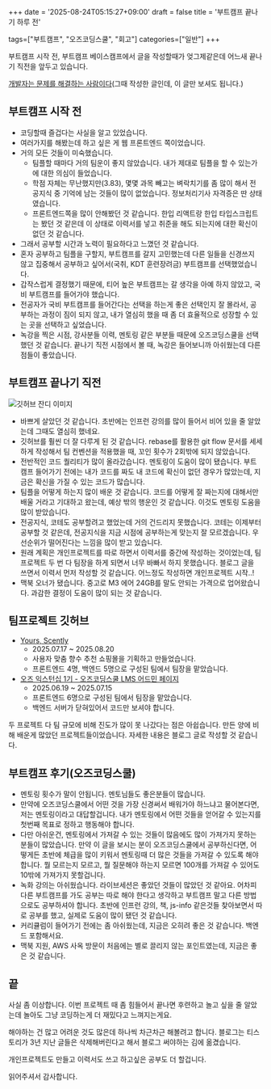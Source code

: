 +++
date = '2025-08-24T05:15:27+09:00'
draft = false
title = '부트캠프 끝나기 하루 전'

tags=["부트캠프", "오즈코딩스쿨", "회고"]
categories=["일반"]
+++

부트캠프 시작 전, 부트캠프 베이스캠프에서 글을 작성할때가 엊그제같은데 어느새 끝나기 직전을 앞두고 있습니다.

[개발자는 문제를 해결하는 사람이다](https://tisof.tistory.com/6)(그때 작성한 글인데, 이 글만 보셔도 됩니다.)

## 부트캠프 시작 전

- 코딩할때 즐겁다는 사실을 알고 있었습니다.
- 여러가지를 해봤는데 하고 싶은 게 웹 프론트엔드 쪽이었습니다.
- 거의 모든 것들이 미숙했습니다.
  - 팀플할 때마다 거의 팀운이 좋지 않았습니다. 내가 제대로 팀플을 할 수 있는가에 대한 의심이 들었습니다.
  - 학점 자체는 무난했지만(3.83), 몇몇 과목 빼고는 벼락치기를 좀 많이 해서 전공지식 중 기억에 남는 것들이 많이 없었습니다. 정보처리기사 자격증은 딴 상태였습니다.
  - 프론트엔드쪽을 많이 안해봤던 것 같습니다. 한입 리액트랑 한입 타입스크립트는 봤던 것 같은데 이 상태로 이력서를 넣고 취준을 해도 되는지에 대한 확신이 없던 것 같습니다.
- 그래서 공부할 시간과 노력이 필요하다고 느꼈던 것 같습니다.
- 혼자 공부하고 팀플을 구할지, 부트캠프를 갈지 고민했는데 다른 일들을 신경쓰지 않고 집중해서 공부하고 싶어서(국취, KDT 훈련장려금) 부트캠프를 선택했었습니다.
- 갑작스럽게 결정했기 때문에, 티어 높은 부트캠프는 갈 생각을 아예 하지 않았고, 국비 부트캠프를 들어가야 했습니다.
- 전공자가 국비 부트캠프를 들어간다는 선택을 하는게 좋은 선택인지 잘 몰라서, 공부하는 과정이 짐이 되지 않고, 내가 열심히 했을 때 좀 더 효율적으로 성장할 수 있는 곳을 선택하고 싶었습니다.
- 녹강을 찍은 시점, 강사분들 이력, 멘토링 같은 부분들 때문에 오즈코딩스쿨을 선택했던 것 같습니다. 끝나기 직전 시점에서 볼 때, 녹강은 들어보니까 아쉬웠는데 다른 점들이 좋았습니다.

## 부트캠프 끝나기 직전

![깃허브 잔디 이미지](../images/잔디.png)

- 바쁘게 살았던 것 같습니다. 초반에는 인프런 강의를 많이 들어서 비어 있을 줄 알았는데 그때도 열심히 했네요.
- 깃허브를 훨씬 더 잘 다루게 된 것 같습니다. rebase를 활용한 git flow 문서를 세세하게 작성해서 팀 컨벤션을 적용했을 때, 꼬인 횟수가 2회밖에 되지 않았습니다.
- 전반적인 코드 퀄리티가 많이 올라갔습니다. 멘토링이 도움이 많이 됐습니다. 부트캠프 들어가기 전에는 내가 코드를 짜도 내 코드에 확신이 없던 경우가 많았는데, 지금은 확신을 가질 수 있는 코드가 많습니다.
- 팀플을 어떻게 하는지 많이 배운 것 같습니다. 코드를 어떻게 잘 짜는지에 대해서만 배울 거라고 기대하고 왔는데, 예상 밖의 행운인 것 같습니다. 이것도 멘토링 도움을 많이 받았습니다.
- 전공지식, 코테도 공부할려고 했었는데 거의 건드리지 못했습니다. 코테는 이제부터 공부할 것 같은데, 전공지식을 지금 시점에 공부하는게 맞는지 잘 모르겠습니다. 우선순위가 떨어진다는 느낌을 많이 받고 있습니다.
- 원래 계획은 개인프로젝트를 따로 하면서 이력서를 중간에 작성하는 것이었는데, 팀프로젝트 두 번 다 팀장을 하게 되면서 너무 바빠서 하지 못했습니다. 블로그 글을 쓰면서 이력서 먼저 작성할 것 같습니다. 어느정도 작성하면 개인프로젝트 시작..!
- 맥북 오너가 됐습니다. 중고로 M3 에어 24GB를 말도 안되는 가격으로 업어왔습니다. 과감한 결정이 도움이 많이 되는 것 같습니다.

## 팀프로젝트 깃허브

- [Yours, Scently](https://github.com/oz-main-10-team1/yours-scently-fe)
  - 2025.07.17 ~ 2025.08.20
  - 사용자 맞춤 향수 추천 쇼핑몰을 기획하고 만들었습니다.
  - 프론트엔드 4명, 백엔드 5명으로 구성된 팀에서 팀장을 맡았습니다.
- [오즈 익스턴십 1기 - 오즈코딩스쿨 LMS 어드민 페이지](https://github.com/OZ-Coding-School/oz_externship_fe_01_team4)
  - 2025.06.19 ~ 2025.07.15
  - 프론트엔드 6명으로 구성된 팀에서 팀장을 맡았습니다.
  - 백엔드 서버가 닫혀있어서 코드만 보셔야 합니다.

두 프로젝트 다 팀 규모에 비해 진도가 많이 못 나갔다는 점은 아쉽습니다. 만든 양에 비해 배운게 많았던 프로젝트들이었습니다. 자세한 내용은 블로그 글로 작성할 것 같습니다.

## 부트캠프 후기(오즈코딩스쿨)

- 멘토링 횟수가 말이 안됩니다. 멘토님들도 좋은분들이 많습니다.
- 만약에 오즈코딩스쿨에서 어떤 것을 가장 신경써서 배워가야 하느냐고 물어본다면, 저는 멘토링이라고 대답할겁니다. 내가 멘토링에서 어떤 것들을 얻어갈 수 있는지를 첫번째 목표로 정하고 행동해야 합니다.
- 다만 아쉬운건, 멘토링에서 가져갈 수 있는 것들이 많음에도 많이 가져가지 못하는 분들이 많았습니다. 만약 이 글을 보시는 분이 오즈코딩스쿨에서 공부하신다면, 어떻게든 초반에 체급을 많이 키워서 멘토링때 더 많은 것들을 가져갈 수 있도록 해야 합니다. 뭘 모르는지 모르고, 뭘 질문해야 하는지 모르면 100개를 가져갈 수 있어도 10밖에 가져가지 못할겁니다.
- 녹화 강의는 아쉬웠습니다. 라이브세션은 좋았던 것들이 많았던 것 같아요. 어차피 다른 부트캠프를 가도 공부는 따로 해야 한다고 생각하고 부트캠프 말고 다른 방법으로도 공부하셔야 합니다. 초반에 인프런 강의, 책, js-info 같은것들 찾아보면서 따로 공부를 했고, 실제로 도움이 많이 됐던 것 같습니다.
- 커리큘럼이 들어가기 전에는 좀 아쉬웠는데, 지금은 오히려 좋은 것 같습니다. 백엔드 포함해서요.
- 맥북 지원, AWS 사옥 방문이 처음에는 별로 끌리지 않는 포인트였는데, 지금은 좋은 것 같습니다.

## 끝

사실 좀 이상합니다. 이번 프로젝트 때 좀 힘들어서 끝나면 후련하고 놀고 싶을 줄 알았는데 놀아도 그냥 코딩하는게 더 재밌다고 느껴지는게요.

해야하는 건 많고 어려운 것도 많은데 하나씩 차근차근 해볼려고 합니다. 블로그는 티스토리가 3년 지난 글들은 삭제해버린다고 해서 블로그 써야하는 김에 옮겼습니다.

개인프로젝트도 만들고 이력서도 쓰고 하고싶은 공부도 더 할겁니다.

읽어주셔서 감사합니다.
